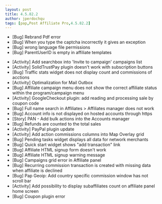 ```yaml
---
layout: post
title: 4.5.82.2
author: jperdochqu
tags: [pap,Post Affiliate Pro,4.5.82.2]
---
```


- [Bug] Rebrand Pdf error
- [Bug] When you type the captcha incorrectly  it gives an exception
- [Bug] wrong language file permissions
- [Bug] ParentUserID is empty in affiliate templates

<!--more-->

- [Activity] Add searchbox into 'Invite to campaign' campaigns list
- [Activity] SolidTrustPay plugin doesn't work with subscription buttons
- [Bug] Traffic stats widget does not display count and commissions of acctions
- [Activity] Optimalization for Mail Outbox
- [Bug] Affiliate campaign menu does not show the correct affiliate status within the program/campaign menu
- [Activity] GoogleCheckout plugin: add reading and processing sale by coupon code
- [Bug] Full name search in Affiliates &gt; Affiliates manager does not work
- [Bug] Account info is not displayed on hosted accounts through https
- [Story] PAN - Add bulk actions into the Accounts manager
- [Bug] Refunds are counted to the total sales
- [Activity] PayPal plugin update
- [Activity] Add action commissions columns into Map Overlay grid
- [Bug] Pending tasks widget displays all data for network merchants
- [Bug] Quick start widget shows &quot;add transaction&quot; link
- [Bug] Affiliate HTML signup form doesn't work
- [Bug] Affiliate HTML signup warning message
- [Bug] Campaigns grid error in Affiliate panel
- [Bug] Recurring commission transaction is created with missing data when affiliate is declined
- [Bug] Pap Geoip: Add country specific commission window has not scroll bar
- [Activity] Add possibility to display subaffiliates count on affiliate panel home screen
- [Bug] Coupon plugin error
